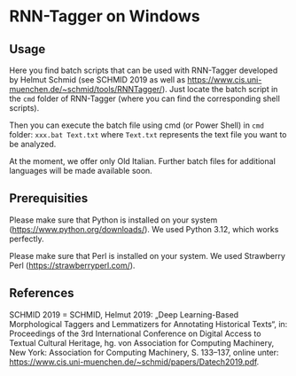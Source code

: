 # RNN-Tagger on Windows

## Usage

Here you find batch scripts that can be used with RNN-Tagger developed by Helmut Schmid (see SCHMID 2019 as well as https://www.cis.uni-muenchen.de/~schmid/tools/RNNTagger/). Just locate the batch script in the `cmd` folder of RNN-Tagger (where you can find the corresponding shell scripts).

Then you can execute the batch file using cmd (or Power Shell) in `cmd` folder: `xxx.bat Text.txt` where `Text.txt` represents the text file you want to be analyzed.

At the moment, we offer only Old Italian. Further batch files for additional languages will be made available soon.

## Prerequisities

Please make sure that Python is installed on your system (https://www.python.org/downloads/). We used Python 3.12, which works perfectly.

Please make sure that Perl is installed on your system. We used Strawberry Perl (https://strawberryperl.com/).

## References

SCHMID 2019 = SCHMID, Helmut 2019: „Deep Learning-Based Morphological Taggers and Lemmatizers for Annotating Historical Texts“, in: Proceedings of the 3rd International Conference on Digital Access to Textual Cultural Heritage, hg. von Association for Computing Machinery, New York: Association for Computing Machinery, S. 133–137, online unter: https://www.cis.uni-muenchen.de/~schmid/papers/Datech2019.pdf.
